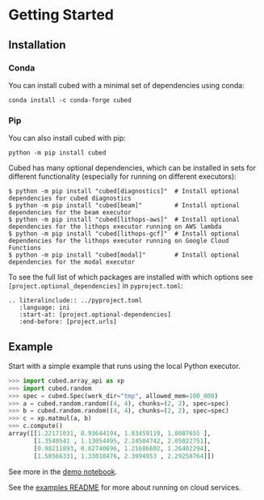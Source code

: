 # Getting Started

## Installation

### Conda

You can install cubed with a minimal set of dependencies using conda:

```shell
conda install -c conda-forge cubed
```

### Pip

You can also install cubed with pip:

```shell
python -m pip install cubed
```

Cubed has many optional dependencies, which can be installed in sets for different functionality (especially for running on different executors):

    $ python -m pip install "cubed[diagnostics]"  # Install optional dependencies for cubed diagnostics
    $ python -m pip install "cubed[beam]"         # Install optional dependencies for the beam executor
    $ python -m pip install "cubed[lithops-aws]"  # Install optional dependencies for the lithops executor running on AWS lambda
    $ python -m pip install "cubed[lithops-gcf]"  # Install optional dependencies for the lithops executor running on Google Cloud Functions
    $ python -m pip install "cubed[modal]"        # Install optional dependencies for the modal executor

To see the full list of which packages are installed with which options see `[project.optional_dependencies]` in `pyproject.toml`:
```{eval-rst}
.. literalinclude:: ../pyproject.toml
   :language: ini
   :start-at: [project.optional-dependencies]
   :end-before: [project.urls]
```

## Example

Start with a simple example that runs using the local Python executor.

```python
>>> import cubed.array_api as xp
>>> import cubed.random
>>> spec = cubed.Spec(work_dir="tmp", allowed_mem=100_000)
>>> a = cubed.random.random((4, 4), chunks=(2, 2), spec=spec)
>>> b = cubed.random.random((4, 4), chunks=(2, 2), spec=spec)
>>> c = xp.matmul(a, b)
>>> c.compute()
array([[1.22171031, 0.93644194, 1.83459119, 1.8087655 ],
       [1.3540541 , 1.13054495, 2.24504742, 2.05022751],
       [0.98211893, 0.62740696, 1.21686602, 1.26402294],
       [1.58566331, 1.33010476, 2.3994953 , 2.29258764]])
```

See more in the [demo notebook](https://github.com/tomwhite/cubed/blob/main/examples/demo.ipynb).

See the [examples README](https://github.com/tomwhite/cubed/tree/main/examples/README.md) for more about running on cloud services.
